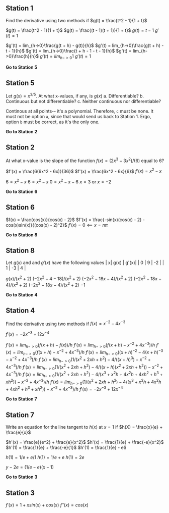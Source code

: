 ## Station 1
Find the derivative using two methods if $g(t) = \frac{t^2 - 1}{1 + t}$

$g(t) = \frac{t^2 - 1}{1 + t}$
$g(t) = \frac{(t - 1)(t + 1)}{1 + t}$
$g(t) = t - 1$
$g'(t) = 1$

$g'(t) = lim_{h->0}\frac{g(t + h) - g(t)}{h}$
$g'(t) = lim_{h->0}\frac{g(t + h) - t - 1}{h}$
$g'(t) = lim_{h->0}\frac{t + h - 1 - t - 1}{h}$
$g'(t) = lim_{h->0}\frac{h}{h}$
$g'(t) = lim_{h->0}1$
$g'(t) = 1$

**Go to Station 5**

## Station 5

Let $g(x) = x^{3/5}$. At what x-values, if any, is $g(x)$
a. Differentiable?
b. Continuous but not differentiable?
c. Neither continuous nor differentiable?

Continous at all points-- it's a polynomial. Therefore, `c` must be none. It must not be option `a`, since that would send us back to Station 1.  Ergo, option `b` must be correct, as it's the only one.

**Go to Station 2**

## Station 2

At what x-value is the slope of the function $f(x) = (2x^3 - 3x^2)/(6)$ equal to 6?

$f'(x) = \frac{6(6x^2 - 6x)}{36}$
$f'(x) = \frac{6x^2 - 6x}{6}$
$f'(x) = x^2 - x$

$6 = x^2 - x$
$6 = x^2 - x$
$0 = x^2 - x - 6$
$x = 3$ or  $x = -2$

**Go to Station 6**

## Station 6

$f(x) = \frac{cos(x)}{cos(x) - 2}$
$f'(x) = \frac{-sin(x)(cos(x) - 2) - cos(x)sin(x)}{(cos(x) - 2)^2}$
$f'(x) = 0 \impliedby x = n\pi$

**Go to Station 8**

## Station 8

Let $g(x)$ and and $g'(x)$ have  the following values
| x| g(x) | g'(x)|
| 0 | 9 | -2 |
| 1 | -3 | 4 |

$g(x)/(x^2+2)$
$(-2x^2 - 4 - 18)/(x^2+2)$
$(-2x^2 - 18x - 4)/(x^2+2)$
$(-2x^2 - 18x - 4)/(x^2+2)$
$(-2x^2 - 18x - 4)/(x^2+2)$
$-1$

**Go to Station 4**

## Station 4

Find the derivative using two methods if $f(x) = x^{-2} - 4x^{-3}$

$f'(x) = -2x^{-3} + 12x^{-4}$

$f'(x) = lim_{h->0} ( f(x+h) - f(x) )/h$
$f'(x) = lim_{h->0} ( f(x+h) - x^{-2} + 4x^{-3} )/h$
$f'(x) = lim_{h->0} ( f(x+h) - x^{-2} + 4x^{-3} )/h$
$f'(x) = lim_{h->0} ( (x+h)^{-2} - 4(x+h)^{-3} - x^{-2} + 4x^{-3} )/h$
$f'(x) = lim_{h->0} ( 1/(x^2 + 2xh + h^2) - 4/((x+h)^3) - x^{-2} + 4x^{-3} )/h$
$f'(x) = lim_{h->0} ( 1/(x^2 + 2xh + h^2) - 4/((x+h)(x^2 + 2xh + h^2)) - x^{-2} + 4x^{-3} )/h$
$f'(x) = lim_{h->0} ( 1/(x^2 + 2xh + h^2) - 4/(x^3 + x^2h + 4x^2h + 4xh^2 + h^3 + xh^2)) - x^{-2} + 4x^{-3} )/h$
$f'(x) = lim_{h->0} ( 1/(x^2 + 2xh + h^2) - 4/(x^3 + x^2h + 4x^2h + 4xh^2 + h^3 + xh^2)) - x^{-2} + 4x^{-3} )/h$
$f'(x) = -2x^{-3} + 12x^{-4}$

**Go to Station 7**

## Station 7

Write an equation for the line tangent to $h(x)$ at $x = 1$ if $h(X) = \frac{x}{e} + \frac{e}{x}$

$h'(x) = \frac{e}{e^2} + \frac{e}{x^2}$
$h'(x) = \frac{1}{e} + \frac{-e}{x^2}$
$h'(1) = \frac{1}{e} + \frac{-e}{1}$
$h'(1) = \frac{1}{e} - e$

$h(1) = 1/e + e/1$
$h(1) = 1/e + e$
$h(1) = 2e$

$y - 2e = (1/e - e)(x - 1)$

**Go to Station 3**

## Station 3
$f'(x) = 1 + xsin(x) + cos(x)$
$f''(x) = cos(x)$


